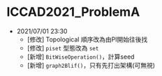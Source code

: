 # ICCAD2021_ProblemA

- 2021/07/01 23:30
	- [修改]	Topological 順序改為由PI開始往後找
	- [修改]	`piset` 型態改為 `set`
	- [新增]  `BitWiseOperation()`，計算seed
	- [新增]  `graph2Blif()`，只有先打出架構(可無視)
